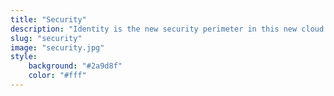 ```yaml
---
title: "Security"
description: "Identity is the new security perimeter in this new cloud world. In this section, I will explain how the protection of users, devices, data, and applications is changing."
slug: "security"
image: "security.jpg"
style:
    background: "#2a9d8f"
    color: "#fff"
---
```

